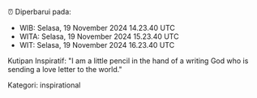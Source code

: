 ⏰ Diperbarui pada:
- WIB: Selasa, 19 November 2024 14.23.40 UTC
- WITA: Selasa, 19 November 2024 15.23.40 UTC
- WIT: Selasa, 19 November 2024 16.23.40 UTC

Kutipan Inspiratif:
"I am a little pencil in the hand of a writing God who is sending a love letter to the world."


Kategori: inspirational

